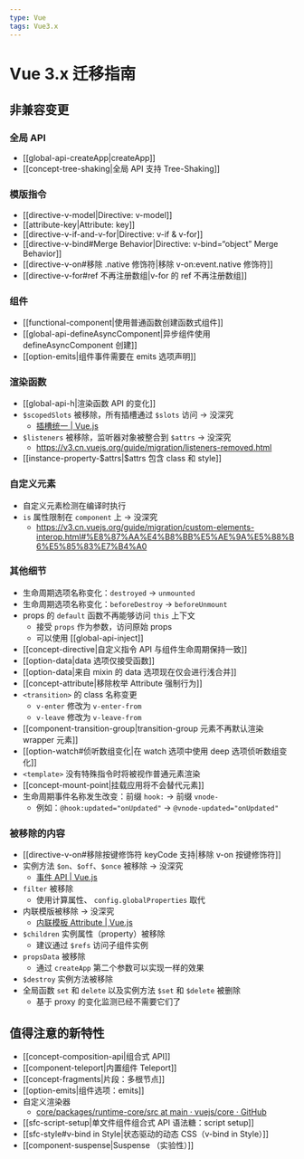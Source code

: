 ```yaml
---
type: Vue
tags: Vue3.x
---
```


# Vue 3.x 迁移指南

## 非兼容变更

### 全局 API

- [[global-api-createApp|createApp]]
- [[concept-tree-shaking|全局 API 支持 Tree-Shaking]]

### 模版指令

- [[directive-v-model|Directive: v-model]]
- [[attribute-key|Attribute: key]]
- [[directive-v-if-and-v-for|Directive: v-if & v-for]]
- [[directive-v-bind#Merge Behavior|Directive: v-bind=“object” Merge Behavior]]
- [[directive-v-on#移除 .native 修饰符|移除 v-on:event.native 修饰符]]
- [[directive-v-for#ref 不再注册数组|v-for 的 ref 不再注册数组]]

### 组件

- [[functional-component|使用普通函数创建函数式组件]]
- [[global-api-defineAsyncComponent|异步组件使用 defineAsyncComponent 创建]]
- [[option-emits|组件事件需要在 emits 选项声明]]

### 渲染函数

- [[global-api-h|渲染函数 API 的变化]]
- `$scopedSlots` 被移除，所有插槽通过 `$slots` 访问 -> 没深究
  - [插槽统一 | Vue.js](https://v3.cn.vuejs.org/guide/migration/slots-unification.html#%E6%A6%82%E8%A7%88)
- `$listeners` 被移除，监听器对象被整合到 `$attrs` -> 没深究
  - https://v3.cn.vuejs.org/guide/migration/listeners-removed.html
- [[instance-property-\$attrs|$attrs 包含 class 和 style]]

### 自定义元素

- 自定义元素检测在编译时执行
- `is` 属性限制在 `component` 上 -> 没深究
  - https://v3.cn.vuejs.org/guide/migration/custom-elements-interop.html#%E8%87%AA%E4%B8%BB%E5%AE%9A%E5%88%B6%E5%85%83%E7%B4%A0

### 其他细节

- 生命周期选项名称变化：`destroyed` -> `unmounted`
- 生命周期选项名称变化：`beforeDestroy` -> `beforeUnmount`
- props 的 `default` 函数不再能够访问 `this` 上下文
  - 接受 `props` 作为参数，访问原始 props
  - 可以使用 [[global-api-inject]]
- [[concept-directive|自定义指令 API 与组件生命周期保持一致]]
- [[option-data|data 选项仅接受函数]]
- [[option-data|来自 mixin 的 data 选项现在仅会进行浅合并]]
- [[concept-attribute|移除枚举 Attribute 强制行为]]
- `<transition>` 的 class 名称变更
  - `v-enter` 修改为 `v-enter-from`
  - `v-leave` 修改为 `v-leave-from`
- [[component-transition-group|transition-group 元素不再默认渲染 wrapper 元素]]
- [[option-watch#侦听数组变化|在 watch 选项中使用 deep 选项侦听数组变化]]
- `<template>` 没有特殊指令时将被视作普通元素渲染
- [[concept-mount-point|挂载应用将不会替代元素]]
- 生命周期事件名称发生改变：前缀 `hook:` -> 前缀 `vnode-`
  - 例如：`@hook:updated="onUpdated"` -> `@vnode-updated="onUpdated"`

### 被移除的内容

- [[directive-v-on#移除按键修饰符 keyCode 支持|移除 v-on 按键修饰符]]
- 实例方法 `$on`、`$off`、`$once` 被移除 -> 没深究
  - [事件 API | Vue.js](https://v3.cn.vuejs.org/guide/migration/events-api.html#%E4%BA%8B%E4%BB%B6%E6%80%BB%E7%BA%BF)
- `filter` 被移除
  - 使用计算属性、 `config.globalProperties` 取代
- 内联模版被移除 -> 没深究
  - [内联模板 Attribute | Vue.js](https://v3.cn.vuejs.org/guide/migration/inline-template-attribute.html#%E6%A6%82%E8%A7%88)
- `$children` 实例属性（property）被移除
  - 建议通过 `$refs` 访问子组件实例
- `propsData` 被移除
  - 通过 `createApp` 第二个参数可以实现一样的效果
- `$destroy` 实例方法被移除
- 全局函数 `set` 和 `delete` 以及实例方法 `$set` 和 `$delete` 被删除
  - 基于 proxy 的变化监测已经不需要它们了

## 值得注意的新特性

- [[concept-composition-api|组合式 API]]
- [[component-teleport|内置组件 Teleport]]
- [[concept-fragments|片段：多根节点]]
- [[option-emits|组件选项：emits]]
- 自定义渲染器
  - [core/packages/runtime-core/src at main · vuejs/core · GitHub](https://github.com/vuejs/core/tree/main/packages/runtime-core/src)
- [[sfc-script-setup|单文件组件组合式 API 语法糖：script setup]]
- [[sfc-style#v-bind in Style|状态驱动的动态 CSS（v-bind in Style）]]
- [[component-suspense|Suspense （实验性）]]
